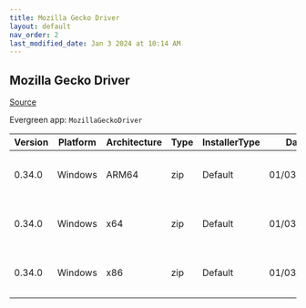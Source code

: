 ```yaml
---
title: Mozilla Gecko Driver
layout: default
nav_order: 2
last_modified_date: Jan 3 2024 at 10:14 AM
---
```


## Mozilla Gecko Driver

[Source](https://developer.mozilla.org/en-US/docs/Web/WebDriver)

Evergreen app: `MozillaGeckoDriver`

| Version | Platform | Architecture | Type | InstallerType | Date       | Size    | URI                                                                                                                                                                                                          |
| ------- | -------- | ------------ | ---- | ------------- | ---------- | ------- | ------------------------------------------------------------------------------------------------------------------------------------------------------------------------------------------------------------ |
| 0.34.0  | Windows  | ARM64        | zip  | Default       | 01/03/2024 | 1719136 | [https://github.com/mozilla/geckodriver/releases/download/v0.34.0/geckodriver-v0.34.0-win-aarch64.zip](https://github.com/mozilla/geckodriver/releases/download/v0.34.0/geckodriver-v0.34.0-win-aarch64.zip) |
| 0.34.0  | Windows  | x64          | zip  | Default       | 01/03/2024 | 1837855 | [https://github.com/mozilla/geckodriver/releases/download/v0.34.0/geckodriver-v0.34.0-win64.zip](https://github.com/mozilla/geckodriver/releases/download/v0.34.0/geckodriver-v0.34.0-win64.zip)             |
| 0.34.0  | Windows  | x86          | zip  | Default       | 01/03/2024 | 1763647 | [https://github.com/mozilla/geckodriver/releases/download/v0.34.0/geckodriver-v0.34.0-win32.zip](https://github.com/mozilla/geckodriver/releases/download/v0.34.0/geckodriver-v0.34.0-win32.zip)             |
